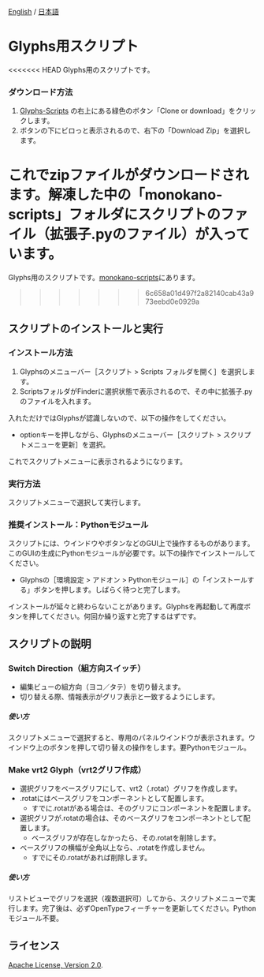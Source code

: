 [English](https://github.com/monokano/Glyphs-Scripts) / [日本語](README-JP.md)

# Glyphs用スクリプト
<<<<<<< HEAD
Glyphs用のスクリプトです。

### ダウンロード方法
1. [Glyphs-Scripts](https://github.com/monokano/Glyphs-Scripts) の右上にある緑色のボタン「Clone or download」をクリックします。
2. ボタンの下にビロっと表示されるので、右下の「Download Zip」を選択します。

これでzipファイルがダウンロードされます。解凍した中の「monokano-scripts」フォルダにスクリプトのファイル（拡張子.pyのファイル）が入っています。
=======
Glyphs用のスクリプトです。[monokano-scripts](monokano-scripts)にあります。
>>>>>>> 6c658a01d497f2a82140cab43a973eebd0e0929a


## スクリプトのインストールと実行


### インストール方法
1. Glyphsのメニューバー［スクリプト > Scripts フォルダを開く］を選択します。
2. ScriptsフォルダがFinderに選択状態で表示されるので、その中に拡張子.pyのファイルを入れます。

入れただけではGlyphsが認識しないので、以下の操作をしてください。

* optionキーを押しながら、Glyphsのメニューバー［スクリプト > スクリプトメニューを更新］を選択。

これでスクリプトメニューに表示されるようになります。

### 実行方法
スクリプトメニューで選択して実行します。


### 推奨インストール：Pythonモジュール
スクリプトには、ウインドウやボタンなどのGUI上で操作するものがあります。このGUIの生成にPythonモジュールが必要です。以下の操作でインストールしてください。

* Glyphsの［環境設定 > アドオン > Pythonモジュール］の「インストールする」ボタンを押します。しばらく待つと完了します。

インストールが延々と終わらないことがあります。Glyphsを再起動して再度ボタンを押してください。何回か繰り返すと完了するはずです。


## スクリプトの説明

### Switch Direction（組方向スイッチ）
  * 編集ビューの組方向（ヨコ／タテ）を切り替えます。
  * 切り替える際、情報表示がグリフ表示と一致するようにします。
##### 使い方
スクリプトメニューで選択すると、専用のパネルウインドウが表示されます。ウインドウ上のボタンを押して切り替えの操作をします。要Pythonモジュール。

### Make vrt2 Glyph（vrt2グリフ作成）
  * 選択グリフをベースグリフにして、vrt2（.rotat）グリフを作成します。
  * .rotatにはベースグリフをコンポーネントとして配置します。
    * すでに.rotatがある場合は、そのグリフにコンポーネントを配置します。
  * 選択グリフが.rotatの場合は、そのベースグリフをコンポーネントとして配置します。
    * ベースグリフが存在しなかったら、その.rotatを削除します。
  * ベースグリフの横幅が全角以上なら、.rotatを作成しません。
    * すでにその.rotatがあれば削除します。
##### 使い方
リストビューでグリフを選択（複数選択可）してから、スクリプトメニューで実行します。完了後は、必ずOpenTypeフィーチャーを更新してください。Pythonモジュール不要。


## ライセンス

 [Apache License, Version 2.0](http://www.apache.org/licenses/LICENSE-2.0).
